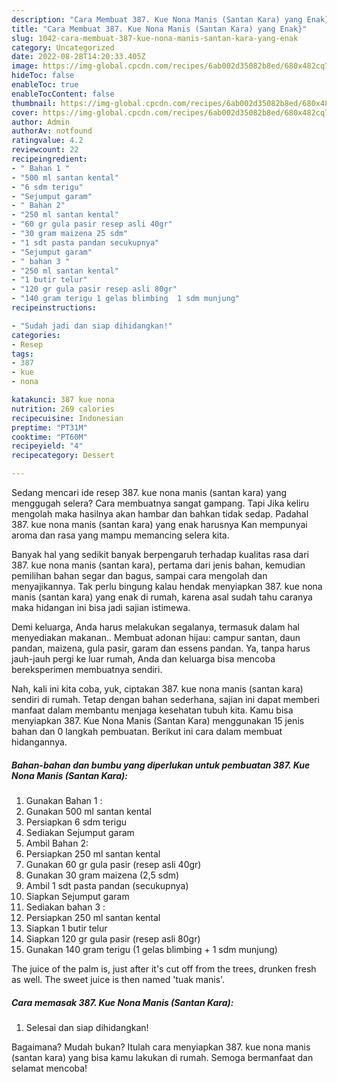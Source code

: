 ```yaml
---
description: "Cara Membuat 387. Kue Nona Manis (Santan Kara) yang Enak}"
title: "Cara Membuat 387. Kue Nona Manis (Santan Kara) yang Enak}"
slug: 1042-cara-membuat-387-kue-nona-manis-santan-kara-yang-enak
category: Uncategorized
date: 2022-08-28T14:20:33.405Z
image: https://img-global.cpcdn.com/recipes/6ab002d35082b8ed/680x482cq70/387-kue-nona-manis-santan-kara-foto-resep-utama.jpg
hideToc: false
enableToc: true
enableTocContent: false
thumbnail: https://img-global.cpcdn.com/recipes/6ab002d35082b8ed/680x482cq70/387-kue-nona-manis-santan-kara-foto-resep-utama.jpg
cover: https://img-global.cpcdn.com/recipes/6ab002d35082b8ed/680x482cq70/387-kue-nona-manis-santan-kara-foto-resep-utama.jpg
author: Admin
authorAv: notfound
ratingvalue: 4.2
reviewcount: 22
recipeingredient:
- " Bahan 1 "
- "500 ml santan kental"
- "6 sdm terigu"
- "Sejumput garam"
- " Bahan 2"
- "250 ml santan kental"
- "60 gr gula pasir resep asli 40gr"
- "30 gram maizena 25 sdm"
- "1 sdt pasta pandan secukupnya"
- "Sejumput garam"
- " bahan 3 "
- "250 ml santan kental"
- "1 butir telur"
- "120 gr gula pasir resep asli 80gr"
- "140 gram terigu 1 gelas blimbing  1 sdm munjung"
recipeinstructions:

- "Sudah jadi dan siap dihidangkan!"
categories:
- Resep
tags:
- 387
- kue
- nona

katakunci: 387 kue nona 
nutrition: 269 calories
recipecuisine: Indonesian
preptime: "PT31M"
cooktime: "PT60M"
recipeyield: "4"
recipecategory: Dessert

---
```



Sedang mencari ide resep 387. kue nona manis (santan kara) yang menggugah selera? Cara membuatnya sangat gampang. Tapi Jika keliru mengolah maka hasilnya akan hambar dan bahkan tidak sedap. Padahal 387. kue nona manis (santan kara) yang enak harusnya Kan mempunyai aroma dan rasa yang mampu memancing selera kita.


Banyak hal yang sedikit banyak berpengaruh terhadap kualitas rasa dari 387. kue nona manis (santan kara), pertama dari jenis bahan, kemudian pemilihan bahan segar dan bagus, sampai cara mengolah dan menyajikannya. Tak perlu bingung kalau hendak menyiapkan 387. kue nona manis (santan kara) yang enak di rumah, karena asal sudah tahu caranya maka hidangan ini bisa jadi sajian istimewa.

Demi keluarga, Anda harus melakukan segalanya, termasuk dalam hal menyediakan makanan.. Membuat adonan hijau: campur santan, daun pandan, maizena, gula pasir, garam dan essens pandan. Ya, tanpa harus jauh-jauh pergi ke luar rumah, Anda dan keluarga bisa mencoba bereksperimen membuatnya sendiri.


Nah, kali ini kita coba, yuk, ciptakan 387. kue nona manis (santan kara) sendiri di rumah. Tetap dengan bahan sederhana, sajian ini dapat memberi manfaat dalam membantu menjaga kesehatan tubuh kita. Kamu bisa menyiapkan 387. Kue Nona Manis (Santan Kara) menggunakan 15 jenis bahan dan 0 langkah pembuatan. Berikut ini cara dalam membuat hidangannya.

<!--inarticleads1-->

##### Bahan-bahan dan bumbu yang diperlukan untuk pembuatan 387. Kue Nona Manis (Santan Kara):

1. Gunakan  Bahan 1 :
1. Gunakan 500 ml santan kental
1. Persiapkan 6 sdm terigu
1. Sediakan Sejumput garam
1. Ambil  Bahan 2:
1. Persiapkan 250 ml santan kental
1. Gunakan 60 gr gula pasir (resep asli 40gr)
1. Gunakan 30 gram maizena (2,5 sdm)
1. Ambil 1 sdt pasta pandan (secukupnya)
1. Siapkan Sejumput garam
1. Sediakan  bahan 3 :
1. Persiapkan 250 ml santan kental
1. Siapkan 1 butir telur
1. Siapkan 120 gr gula pasir (resep asli 80gr)
1. Gunakan 140 gram terigu (1 gelas blimbing + 1 sdm munjung)


The juice of the palm is, just after it&#39;s cut off from the trees, drunken fresh as well. The sweet juice is then named &#39;tuak manis&#39;. 

<!--inarticleads2-->

##### Cara memasak 387. Kue Nona Manis (Santan Kara):


1. Selesai dan siap dihidangkan!



Bagaimana? Mudah bukan? Itulah cara menyiapkan 387. kue nona manis (santan kara) yang bisa kamu lakukan di rumah. Semoga bermanfaat dan selamat mencoba!
